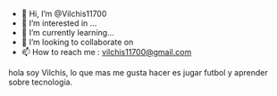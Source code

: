 - 👋 Hi, I’m @Vilchis11700
- 👀 I’m interested in ...
- 🌱 I’m currently learning...
- 💞️ I’m looking to collaborate on 
- 📫 How to reach me : vilchis11700@gmail.com

<!---
Vilchis11700/Vilchis11700 is a ✨ special ✨ repository because its `README.md` (this file) appears on your GitHub profile.
You can click the Preview link to take a look at your changes.
--->
hola soy Vilchis, lo que mas me gusta hacer es jugar futbol y aprender sobre tecnologia.  
